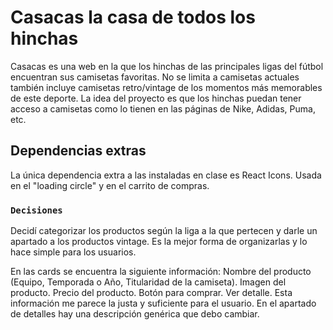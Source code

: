 # Casacas la casa de todos los hinchas
Casacas es una web en la que los hinchas de las principales ligas del fútbol encuentran sus camisetas favoritas.
No se limita a camisetas actuales también incluye camisetas retro/vintage de los momentos más memorables de este deporte.
La idea del proyecto es que los hinchas puedan tener acceso a camisetas como lo tienen en las páginas de Nike, Adidas, Puma, etc.

## Dependencias extras

La única dependencia extra a las instaladas en clase es React Icons. Usada en el "loading circle" y en el carrito de compras.

### `Decisiones`

Decidí categorizar los productos según la liga a la que pertecen y darle un apartado a los productos vintage.
Es la mejor forma de organizarlas y lo hace simple para los usuarios.

En las cards se encuentra la siguiente información:
  Nombre del producto (Equipo, Temporada o Año, Titularidad de la camiseta).
  Imagen del producto.
  Precio del producto.
  Botón para comprar.
  Ver detalle.
Esta información me parece la justa y suficiente para el usuario. En el apartado de detalles hay una descripción genérica que debo cambiar.

